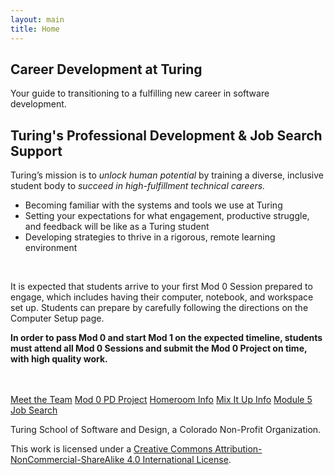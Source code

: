 ```yaml
---
layout: main
title: Home
---
```


<section class="splash">
  <div class="splash-text">
    <h1>Career Development at Turing</h1>
    <p>Your guide to transitioning to a fulfilling new career in software development.</p>
  </div>
</section>
<section class="tri-color-border">
  <div class="s-bg-yellow-500"></div>
  <div class="s-bg-red-500"></div>
  <div class="s-bg-cyan-400"></div>
</section>

<section class="main-content">
  <h2>Turing's Professional Development & Job Search Support</h2>
  <p>Turing’s mission is to <em>unlock human potential</em> by training a diverse, inclusive student body to <em>succeed in high-fulfillment technical careers.</em></p>
  <ul>
    <li>Becoming familiar with the systems and tools we use at Turing</li>
    <li>Setting your expectations for what engagement, productive struggle, and feedback will be like as a Turing student</li>
    <li>Developing strategies to thrive in a rigorous, remote learning environment</li>
  </ul>
  <br>
  <p>It is expected that students arrive to your first Mod 0 Session prepared to engage, which includes having their computer, notebook, and workspace set up. Students can prepare by carefully following the directions on the Computer Setup page.</p>
  <p><strong>In order to pass Mod 0 and start Mod 1 on the expected timeline, students must attend all Mod 0 Sessions and submit the Mod 0 Project on time, with high quality work.</strong></p>
  <br>
  <br>
  <a class="s-button" href="/team">Meet the Team</a>
  <a class="s-button" href="/module-1-prework">Mod 0 PD Project</a>
  <a class="s-button" href="/student_discussion_groups">Homeroom Info</a>
  <a class="s-button" href="/mixed_groups">Mix It Up Info</a>
  <a class="s-button" href="/module-5">Module 5 Job Search</a>
</section>

<footer class="s-footer">
 <div class="s-footer-content">
   <p class="s-text-white">Turing School of Software and Design, a Colorado Non-Profit Organization.</p>
   <p>This work is licensed under a <a href="https://creativecommons.org/licenses/by-nc-sa/4.0/">Creative Commons Attribution-NonCommercial-ShareAlike 4.0 International License</a>.</p>
 </div>
</footer>
